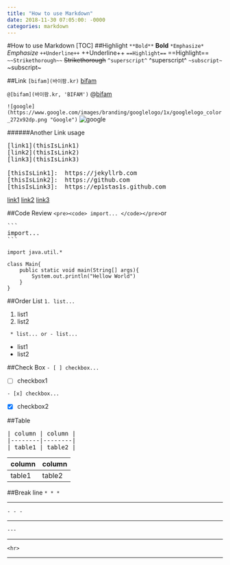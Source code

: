 ```yaml
---
title: "How to use Markdown"
date: 2018-11-30 07:05:00: -0000
categories: markdown
---
```

#How to use Markdown
[TOC]
##Highlight
`**Bold**` **Bold**
`*Emphasize*` *Emphasize*
`++Underline++` ++Underline++
`==Highlight==` ==Highlight==
`~~Strikethorough~~` ~~Strikethorough~~
`^superscript^` ^superscript^
`~subscript~` ~subscript~

##Link
`[bifam](바이팜.kr)` [bifam](http://바이팜.kr)

`@[bifam](바이팜.kr, 'BIFAM')` @[bifam](http://바이팜.kr, 'BIFAM')

`![google](https://www.google.com/images/branding/googlelogo/1x/googlelogo_color_272x92dp.png "Google")` 
![google](https://www.google.com/images/branding/googlelogo/1x/googlelogo_color_272x92dp.png "Google")

######Another Link usage
<pre>
[link1](thisIsLink1)
[link2](thisIsLink2)
[link3](thisIsLink3)

[thisIsLink1]:	https://jekyllrb.com
[thisIsLink2]:	https://github.com
[thisIsLink3]:	https://ep1stas1s.github.com
</pre>

[link1](thisIsLink1)
[link2](thisIsLink2)
[link3](thisIsLink3)

[link1]:	https://jekyllrb.com
[link2]:	https://github.com
[link3]:	https://ep1stas1s.github.com


##Code Review
`<pre><code> import... </code></pre>`or
<pre>
```
import...
```
</pre>
<pre><code>import java.util.*

class Main{
	public static void main(String[] args){
    	System.out.println("Hellow World")
    }
}
</code></pre>


##Order List
`1. list...`
1. list1
2. list2

` * list... or - list...`
* list1
* list2




##Check Box
`- [ ] checkbox...` 
- [ ] checkbox1

`- [x] checkbox...` 
- [x] checkbox2

##Table
<pre>| column | column |
|--------|--------|
| table1 | table2 |</pre>

| column | column |
|--------|--------|
| table1 | table2 |

##Break line
`* * *`
* * *
`- - -`
- - -
`---`

---
`<hr>`
<hr>










